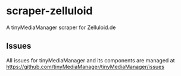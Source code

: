 # scraper-zelluloid
 A tinyMediaManager scraper for Zelluloid.de

## Issues
All issues for tinyMediaManager and its components are managed at https://github.com/tinyMediaManager/tinyMediaManager/issues
